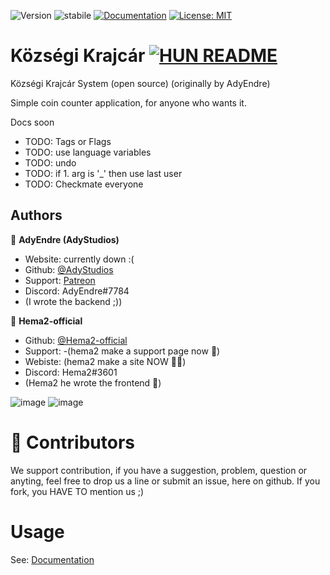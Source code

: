 ![Version](https://img.shields.io/badge/Version-0.8.0-blue.svg?cacheSeconds=2592000)
![stabile](https://img.shields.io/badge/stabile-green.svg?cacheSeconds=2592000)
[![Documentation](https://img.shields.io/badge/Documentation-Passed-green.svg)](https://fcb3-81-182-76-207.ngrok.io/mediawiki/index.php/Main_Page)
[![License: MIT](https://img.shields.io/badge/License-MIT-yellow.svg)](https://github.com/Hema2-official/Kozsegi_Krajcar/blob/main/LICENSE)
# Községi Krajcár [![HUN README](https://img.shields.io/badge/HUN-Readme-green.svg)](https://github.com/AdyStudios/Kozsegi_Krajcar/blob/main/Docs/HUNREADME.md)
Községi Krajcár System (open source) (originally by AdyEndre)

Simple coin counter application, for anyone who wants it.

Docs soon

* TODO: Tags or Flags
* TODO: use language variables
* TODO: undo
* TODO: if 1. arg is '_' then use last user
* TODO: Checkmate everyone

## Authors
👤 **AdyEndre (AdyStudios)**
* Website: currently down :(
* Github: [@AdyStudios](https://github.com/AdyStudios)
* Support: [Patreon](https://patreon.com/adystudios)
* Discord: AdyEndre#7784
* (I wrote the backend ;))

👤 **Hema2-official**
* Github: [@Hema2-official](https://github.com/Hema2-official)
* Support: -(hema2 make a support page now 🔫)
* Webiste: (hema2 make a site NOW 🔫🔫)
* Discord: Hema2#3601
* (Hema2 he wrote the frontend 🤮)


![image](https://user-images.githubusercontent.com/74962285/148696448-63dc6158-7e41-4c51-b298-a0a553005a58.png)
![image](https://user-images.githubusercontent.com/74962285/148696709-e24e904f-5957-46ef-9db5-58119981857a.png)

# 🤝 Contributors
  We support contribution, if you have a suggestion, problem, question or anyting, feel free to drop us a line or submit an issue, here on github. If you fork, you HAVE TO mention us ;)
# Usage
  See: [Documentation](http://kozsegi-krajcar.freecluster.eu/wiki/index.php/Main_Page)

